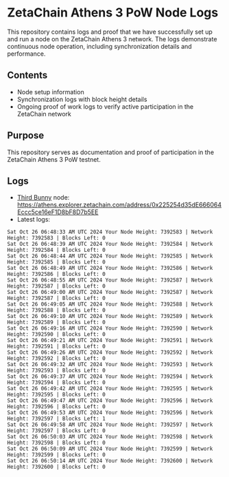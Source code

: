 # ZetaChain Athens 3 PoW Node Logs
This repository contains logs and proof that we have successfully set up and run a node on the ZetaChain Athens 3 network. The logs demonstrate continuous node operation, including synchronization details and performance.

## Contents
- Node setup information
- Synchronization logs with block height details
- Ongoing proof of work logs to verify active participation in the ZetaChain network

## Purpose
This repository serves as documentation and proof of participation in the ZetaChain Athens 3 PoW testnet.

## Logs

- [Third Bunny](https://thirdbunny.xyz/) node: https://athens.explorer.zetachain.com/address/0x225254d35dE666064Eccc5ce16eF1D8bF8D7b5EE
- Latest logs:
```
Sat Oct 26 06:48:33 AM UTC 2024 Your Node Height: 7392583 | Network Height: 7392583 | Blocks Left: 0
Sat Oct 26 06:48:39 AM UTC 2024 Your Node Height: 7392584 | Network Height: 7392584 | Blocks Left: 0
Sat Oct 26 06:48:44 AM UTC 2024 Your Node Height: 7392585 | Network Height: 7392585 | Blocks Left: 0
Sat Oct 26 06:48:49 AM UTC 2024 Your Node Height: 7392586 | Network Height: 7392586 | Blocks Left: 0
Sat Oct 26 06:48:55 AM UTC 2024 Your Node Height: 7392587 | Network Height: 7392587 | Blocks Left: 0
Sat Oct 26 06:49:00 AM UTC 2024 Your Node Height: 7392587 | Network Height: 7392587 | Blocks Left: 0
Sat Oct 26 06:49:05 AM UTC 2024 Your Node Height: 7392588 | Network Height: 7392588 | Blocks Left: 0
Sat Oct 26 06:49:10 AM UTC 2024 Your Node Height: 7392589 | Network Height: 7392589 | Blocks Left: 0
Sat Oct 26 06:49:16 AM UTC 2024 Your Node Height: 7392590 | Network Height: 7392590 | Blocks Left: 0
Sat Oct 26 06:49:21 AM UTC 2024 Your Node Height: 7392591 | Network Height: 7392591 | Blocks Left: 0
Sat Oct 26 06:49:26 AM UTC 2024 Your Node Height: 7392592 | Network Height: 7392592 | Blocks Left: 0
Sat Oct 26 06:49:32 AM UTC 2024 Your Node Height: 7392593 | Network Height: 7392593 | Blocks Left: 0
Sat Oct 26 06:49:37 AM UTC 2024 Your Node Height: 7392594 | Network Height: 7392594 | Blocks Left: 0
Sat Oct 26 06:49:42 AM UTC 2024 Your Node Height: 7392595 | Network Height: 7392595 | Blocks Left: 0
Sat Oct 26 06:49:47 AM UTC 2024 Your Node Height: 7392596 | Network Height: 7392596 | Blocks Left: 0
Sat Oct 26 06:49:53 AM UTC 2024 Your Node Height: 7392596 | Network Height: 7392597 | Blocks Left: 1
Sat Oct 26 06:49:58 AM UTC 2024 Your Node Height: 7392597 | Network Height: 7392597 | Blocks Left: 0
Sat Oct 26 06:50:03 AM UTC 2024 Your Node Height: 7392598 | Network Height: 7392598 | Blocks Left: 0
Sat Oct 26 06:50:09 AM UTC 2024 Your Node Height: 7392599 | Network Height: 7392599 | Blocks Left: 0
Sat Oct 26 06:50:14 AM UTC 2024 Your Node Height: 7392600 | Network Height: 7392600 | Blocks Left: 0
```
